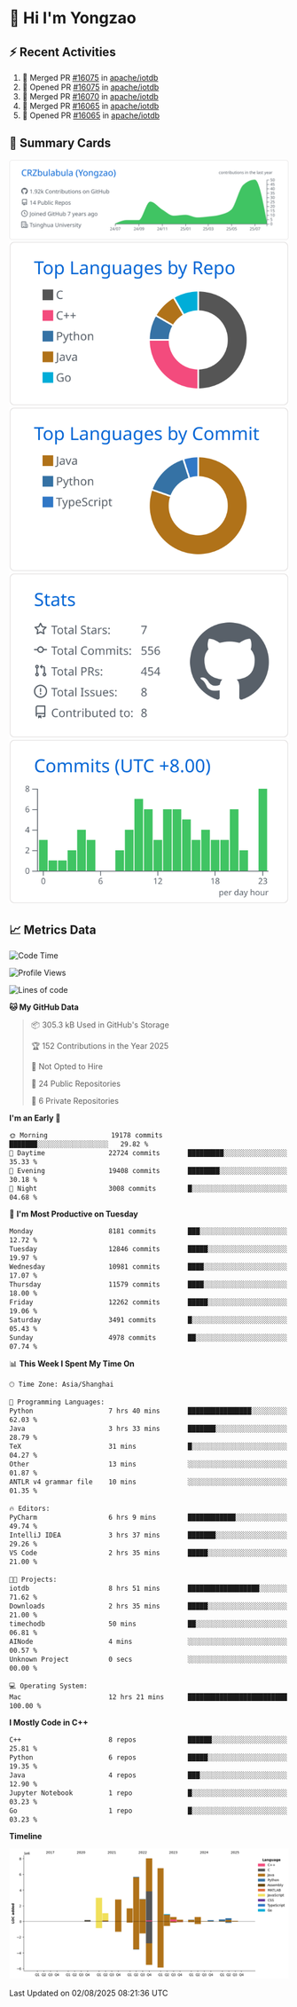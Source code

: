 # 👋 Hi I'm Yongzao

## ⚡ Recent Activities
<!--START_SECTION:activity-->
1. 🎉 Merged PR [#16075](https://github.com/apache/iotdb/pull/16075) in [apache/iotdb](https://github.com/apache/iotdb)
2. 💪 Opened PR [#16075](https://github.com/apache/iotdb/pull/16075) in [apache/iotdb](https://github.com/apache/iotdb)
3. 🎉 Merged PR [#16070](https://github.com/apache/iotdb/pull/16070) in [apache/iotdb](https://github.com/apache/iotdb)
4. 🎉 Merged PR [#16065](https://github.com/apache/iotdb/pull/16065) in [apache/iotdb](https://github.com/apache/iotdb)
5. 💪 Opened PR [#16065](https://github.com/apache/iotdb/pull/16065) in [apache/iotdb](https://github.com/apache/iotdb)
<!--END_SECTION:activity-->

## 🎑 Summary Cards

[![](https://raw.githubusercontent.com/CRZbulabula/CRZbulabula/main/profile-summary-card-output/github/0-profile-details.svg)](https://github.com/vn7n24fzkq/github-profile-summary-cards)
[![](https://raw.githubusercontent.com/CRZbulabula/CRZbulabula/main/profile-summary-card-output/github/1-repos-per-language.svg)](https://github.com/vn7n24fzkq/github-profile-summary-cards) [![](https://raw.githubusercontent.com/CRZbulabula/CRZbulabula/main/profile-summary-card-output/github/2-most-commit-language.svg)](https://github.com/vn7n24fzkq/github-profile-summary-cards)
[![](https://raw.githubusercontent.com/CRZbulabula/CRZbulabula/main/profile-summary-card-output/github/3-stats.svg)](https://github.com/vn7n24fzkq/github-profile-summary-cards) [![](https://raw.githubusercontent.com/CRZbulabula/CRZbulabula/main/profile-summary-card-output/github/4-productive-time.svg)](https://github.com/vn7n24fzkq/github-profile-summary-cards)

## 📈 Metrics Data

<!--START_SECTION:waka-->
![Code Time](http://img.shields.io/badge/Code%20Time-1%2C103%20hrs%2015%20mins-blue)

![Profile Views](http://img.shields.io/badge/Profile%20Views-0-blue)

![Lines of code](https://img.shields.io/badge/From%20Hello%20World%20I%27ve%20Written-35.3%20million%20lines%20of%20code-blue)

**🐱 My GitHub Data** 

> 📦 305.3 kB Used in GitHub's Storage 
 > 
> 🏆 152 Contributions in the Year 2025
 > 
> 🚫 Not Opted to Hire
 > 
> 📜 24 Public Repositories 
 > 
> 🔑 6 Private Repositories 
 > 
**I'm an Early 🐤** 

```text
🌞 Morning                19178 commits       ███████░░░░░░░░░░░░░░░░░░   29.82 % 
🌆 Daytime                22724 commits       █████████░░░░░░░░░░░░░░░░   35.33 % 
🌃 Evening                19408 commits       ████████░░░░░░░░░░░░░░░░░   30.18 % 
🌙 Night                  3008 commits        █░░░░░░░░░░░░░░░░░░░░░░░░   04.68 % 
```
📅 **I'm Most Productive on Tuesday** 

```text
Monday                   8181 commits        ███░░░░░░░░░░░░░░░░░░░░░░   12.72 % 
Tuesday                  12846 commits       █████░░░░░░░░░░░░░░░░░░░░   19.97 % 
Wednesday                10981 commits       ████░░░░░░░░░░░░░░░░░░░░░   17.07 % 
Thursday                 11579 commits       ████░░░░░░░░░░░░░░░░░░░░░   18.00 % 
Friday                   12262 commits       █████░░░░░░░░░░░░░░░░░░░░   19.06 % 
Saturday                 3491 commits        █░░░░░░░░░░░░░░░░░░░░░░░░   05.43 % 
Sunday                   4978 commits        ██░░░░░░░░░░░░░░░░░░░░░░░   07.74 % 
```


📊 **This Week I Spent My Time On** 

```text
🕑︎ Time Zone: Asia/Shanghai

💬 Programming Languages: 
Python                   7 hrs 40 mins       ████████████████░░░░░░░░░   62.03 % 
Java                     3 hrs 33 mins       ███████░░░░░░░░░░░░░░░░░░   28.79 % 
TeX                      31 mins             █░░░░░░░░░░░░░░░░░░░░░░░░   04.27 % 
Other                    13 mins             ░░░░░░░░░░░░░░░░░░░░░░░░░   01.87 % 
ANTLR v4 grammar file    10 mins             ░░░░░░░░░░░░░░░░░░░░░░░░░   01.35 % 

🔥 Editors: 
PyCharm                  6 hrs 9 mins        ████████████░░░░░░░░░░░░░   49.74 % 
IntelliJ IDEA            3 hrs 37 mins       ███████░░░░░░░░░░░░░░░░░░   29.26 % 
VS Code                  2 hrs 35 mins       █████░░░░░░░░░░░░░░░░░░░░   21.00 % 

🐱‍💻 Projects: 
iotdb                    8 hrs 51 mins       ██████████████████░░░░░░░   71.62 % 
Downloads                2 hrs 35 mins       █████░░░░░░░░░░░░░░░░░░░░   21.00 % 
timechodb                50 mins             ██░░░░░░░░░░░░░░░░░░░░░░░   06.81 % 
AINode                   4 mins              ░░░░░░░░░░░░░░░░░░░░░░░░░   00.57 % 
Unknown Project          0 secs              ░░░░░░░░░░░░░░░░░░░░░░░░░   00.00 % 

💻 Operating System: 
Mac                      12 hrs 21 mins      █████████████████████████   100.00 % 
```

**I Mostly Code in C++** 

```text
C++                      8 repos             ██████░░░░░░░░░░░░░░░░░░░   25.81 % 
Python                   6 repos             █████░░░░░░░░░░░░░░░░░░░░   19.35 % 
Java                     4 repos             ███░░░░░░░░░░░░░░░░░░░░░░   12.90 % 
Jupyter Notebook         1 repo              █░░░░░░░░░░░░░░░░░░░░░░░░   03.23 % 
Go                       1 repo              █░░░░░░░░░░░░░░░░░░░░░░░░   03.23 % 
```



**Timeline**

![Lines of Code chart](https://raw.githubusercontent.com/CRZbulabula/CRZbulabula/main/assets/bar_graph.png)


 Last Updated on 02/08/2025 08:21:36 UTC
<!--END_SECTION:waka-->

